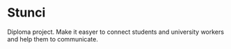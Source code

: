 # Stunci
Diploma project. Make it easyer to connect students and university workers and help them to communicate.

